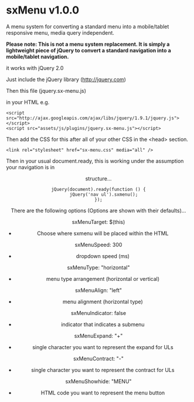 sxMenu v1.0.0
======

A menu system for converting a standard menu into a mobile/tablet responsive menu, media query independent.

**Please note: This is not a menu system replacement. It is simply a lightweight piece of jQuery to convert a standard navigation into a mobile/tablet navigation.**

it works with jQuery 2.0

Just include the jQuery library (http://jquery.com) 

Then this file (jquery.sx-menu.js)

in your HTML e.g.

    <script src="http://ajax.googleapis.com/ajax/libs/jquery/1.9.1/jquery.js"></script> 
    <script src="assets/js/plugins/jquery.sx-menu.js"></script> 
    
Then add the CSS for this after all of your other CSS in the &lt;head&gt; section.

	<link rel="stylesheet" href="sx-menu.css" media="all" />

Then in your usual document.ready, this is working under the assumption your navigation is in <header><nav> structure...

    jQuery(document).ready(function () {
    	jQuery('nav ul').sxmenu();
    });

There are the following options (Options are shown with their defaults)...

sxMenuTarget: $(this)

- Choose where sxmenu will be placed within the HTML

sxMenuSpeed: 300

- dropdown speed (ms)

sxMenuType: "horizontal"

- menu type arrangement (horizontal or vertical)

sxMenuAlign: "left"

- menu alignment (horizontal type)

sxMenuIndicator: false

- indicator that indicates a submenu

sxMenuExpand: "+"

- single character you want to represent the expand for ULs

sxMenuContract: "-"

- single character you want to represent the contract for ULs

sxMenuShowhide: "<span class='title'>MENU</span><span class='icon'><em></em><em></em><em></em><em></em></span>"

- HTML code you want to represent the menu button
 
